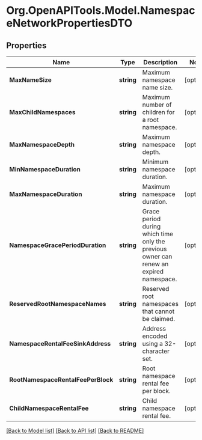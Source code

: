 # Org.OpenAPITools.Model.NamespaceNetworkPropertiesDTO

## Properties

Name | Type | Description | Notes
------------ | ------------- | ------------- | -------------
**MaxNameSize** | **string** | Maximum namespace name size. | [optional] 
**MaxChildNamespaces** | **string** | Maximum number of children for a root namespace. | [optional] 
**MaxNamespaceDepth** | **string** | Maximum namespace depth. | [optional] 
**MinNamespaceDuration** | **string** | Minimum namespace duration. | [optional] 
**MaxNamespaceDuration** | **string** | Maximum namespace duration. | [optional] 
**NamespaceGracePeriodDuration** | **string** | Grace period during which time only the previous owner can renew an expired namespace. | [optional] 
**ReservedRootNamespaceNames** | **string** | Reserved root namespaces that cannot be claimed. | [optional] 
**NamespaceRentalFeeSinkAddress** | **string** | Address encoded using a 32-character set. | [optional] 
**RootNamespaceRentalFeePerBlock** | **string** | Root namespace rental fee per block. | [optional] 
**ChildNamespaceRentalFee** | **string** | Child namespace rental fee. | [optional] 

[[Back to Model list]](../README.md#documentation-for-models) [[Back to API list]](../README.md#documentation-for-api-endpoints) [[Back to README]](../README.md)

